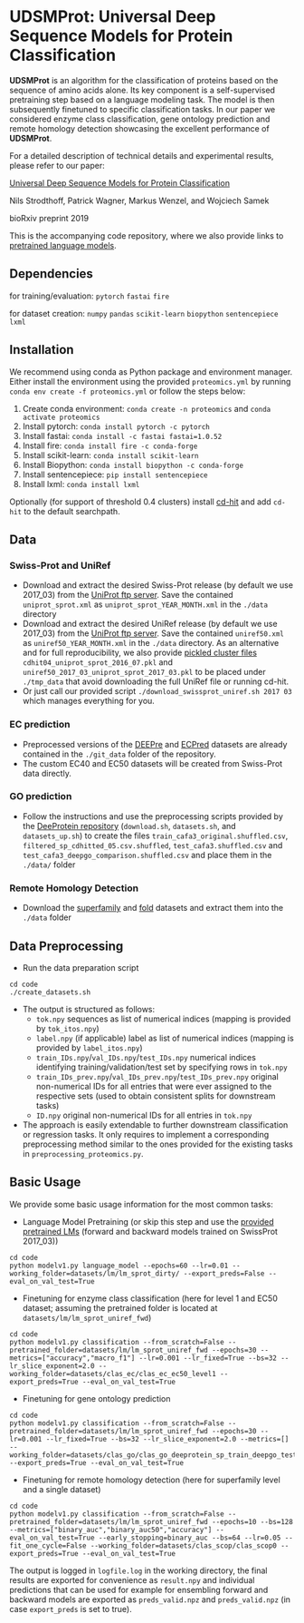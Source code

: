 # UDSMProt: Universal Deep Sequence Models for Protein Classification
**UDSMProt** is an algorithm for the classification of proteins based on the sequence of amino acids alone. Its key component is a self-supervised pretraining step based on a language modeling task. The model is then subsequently finetuned to specific classification tasks. In our paper we considered enzyme class classification, gene ontology prediction and remote homology detection showcasing the excellent performance of **UDSMProt**.

For a detailed description of technical details and experimental results, please refer to our paper:

[Universal Deep Sequence Models for Protein Classification](https://www.biorxiv.org/content/10.1101/704874v1)

Nils Strodthoff, Patrick Wagner, Markus Wenzel, and Wojciech Samek

bioRxiv preprint 2019

This is the accompanying code repository, where we also provide links to [pretrained language models](https://datacloud.hhi.fraunhofer.de/nextcloud/s/9R8mWzDSYWdQdjd). 


## Dependencies
for training/evaluation: `pytorch` `fastai` `fire` 

for dataset creation: `numpy` `pandas` `scikit-learn` `biopython` `sentencepiece` `lxml`

## Installation
We recommend using conda as Python package and environment manager.
Either install the environment using the provided `proteomics.yml` by running `conda env create -f proteomics.yml` or follow the steps below:
1. Create conda environment: `conda create -n proteomics` and `conda activate proteomics`
2. Install pytorch: `conda install pytorch -c pytorch`
3. Install fastai: `conda install -c fastai fastai=1.0.52`
4. Install fire: `conda install fire -c conda-forge`
5. Install scikit-learn: `conda install scikit-learn`
6. Install Biopython: `conda install biopython -c conda-forge`
7. Install sentencepiece: `pip install sentencepiece`
8. Install lxml: `conda install lxml`

Optionally (for support of threshold 0.4 clusters) install [cd-hit](`https://github.com/weizhongli/cdhit`) and add `cd-hit` to the default searchpath.


## Data
### Swiss-Prot and UniRef
* Download and extract the desired Swiss-Prot release (by default we use 2017_03) from the [UniProt ftp server](ftp://ftp.uniprot.org/pub/databases/uniprot/previous_releases/release-2017_03/knowledgebase/uniprot_sprot-only2017_03.tar.gz). Save the contained `uniprot_sprot.xml` as `uniprot_sprot_YEAR_MONTH.xml` in the `./data` directory 
* Download and extract the desired UniRef release (by default we use 2017_03) from the [UniProt ftp server](ftp://ftp.uniprot.org/pub/databases/uniprot/previous_releases/release-2017_03/uniref/uniref2017_03.tar.gz). Save the contained `uniref50.xml` as `uniref50_YEAR_MONTH.xml` in the `./data` directory. As an alternative and for full reproducibility, we also provide [pickled cluster files](https://datacloud.hhi.fraunhofer.de/nextcloud/s/9R8mWzDSYWdQdjd) `cdhit04_uniprot_sprot_2016_07.pkl` and `uniref50_2017_03_uniprot_sprot_2017_03.pkl` to be placed under `./tmp_data` that avoid downloading the full UniRef file or running cd-hit.
* Or just call our provided script `./download_swissprot_uniref.sh 2017 03` which manages everything for you.

### EC prediction
* Preprocessed versions of the [DEEPre](http://www.cbrc.kaust.edu.sa/DEEPre/dataset.html) and [ECPred](https://github.com/cansyl/ECPred) datasets are already contained in the `./git_data` folder of the repository.
* The custom EC40 and EC50 datasets will be created from Swiss-Prot data directly.
 

### GO prediction
* Follow the instructions and use the preprocessing scripts provided by the [DeeProtein repository](https://github.com/juzb/DeeProtein) (`download.sh`, `datasets.sh`, and `datasets_up.sh`) to create the files `train_cafa3_original.shuffled.csv`, `filtered_sp_cdhitted_05.csv.shuffled`, `test_cafa3.shuffled.csv` and `test_cafa3_deepgo_comparison.shuffled.csv` and place them in the `./data/` folder

### Remote Homology Detection
* Download the [superfamily](`http://www.bioinf.jku.at/software/LSTM_protein/jLSTM_protein/datasets/SCOP167-superfamily.tar.bz2`) and [fold](http://www.bioinf.jku.at/software/LSTM_protein/jLSTM_protein/datasets/SCOP167-fold.tar.bz2) datasets and extract them into the `./data` folder


## Data Preprocessing
* Run the data preparation script 

```shell
cd code 
./create_datasets.sh
```

* The output is structured as follows: 
    * `tok.npy` sequences as list of numerical indices (mapping is provided by `tok_itos.npy`)
    * `label.npy` (if applicable) label as list of numerical indices (mapping is provided by `label_itos.npy`)
    * `train_IDs.npy`/`val_IDs.npy`/`test_IDs.npy` numerical indices identifying training/validation/test set by specifying rows in `tok.npy`
    * `train_IDs_prev.npy`/`val_IDs_prev.npy`/`test_IDs_prev.npy` original non-numerical IDs for all entries that were ever assigned to the respective sets (used to obtain consistent splits for downstream tasks)
    * `ID.npy` original non-numerical IDs for all entries in `tok.npy`
* The approach is easily extendable to further downstream classification or regression tasks. It only requires to implement a corresponding preprocessing method similar to the ones provided for the existing tasks in `preprocessing_proteomics.py`.

## Basic Usage
We provide some basic usage information for the most common tasks:
* Language Model Pretraining (or skip this step and use the [provided pretrained LMs](https://datacloud.hhi.fraunhofer.de/nextcloud/s/9R8mWzDSYWdQdjd) (forward and backward models trained on SwissProt 2017_03))
```shell
cd code
python modelv1.py language_model --epochs=60 --lr=0.01 --working_folder=datasets/lm/lm_sprot_dirty/ --export_preds=False --eval_on_val_test=True
```
* Finetuning for enzyme class classification (here for level 1 and EC50 dataset; assuming the pretrained folder is located at `datasets/lm/lm_sprot_uniref_fwd`)
```shell
cd code
python modelv1.py classification --from_scratch=False --pretrained_folder=datasets/lm/lm_sprot_uniref_fwd --epochs=30 --metrics=["accuracy","macro_f1"] --lr=0.001 --lr_fixed=True --bs=32 --lr_slice_exponent=2.0 --working_folder=datasets/clas_ec/clas_ec_ec50_level1 --export_preds=True --eval_on_val_test=True
```
* Finetuning for gene ontology prediction
```shell
cd code
python modelv1.py classification --from_scratch=False --pretrained_folder=datasets/lm/lm_sprot_uniref_fwd --epochs=30 --lr=0.001 --lr_fixed=True --bs=32 --lr_slice_exponent=2.0 --metrics=[] --working_folder=datasets/clas_go/clas_go_deeprotein_sp_train_deepgo_test --export_preds=True --eval_on_val_test=True
```
* Finetuning for remote homology detection (here for superfamily level and a single dataset)
```shell
cd code
python modelv1.py classification --from_scratch=False --pretrained_folder=datasets/lm/lm_sprot_uniref_fwd --epochs=10 --bs=128 --metrics=["binary_auc","binary_auc50","accuracy"] --eval_on_val_test=True --early_stopping=binary_auc --bs=64 --lr=0.05 --fit_one_cycle=False --working_folder=datasets/clas_scop/clas_scop0 --export_preds=True --eval_on_val_test=True
```
The output is logged in `logfile.log` in the working directory, the final results are exported for convenience as `result.npy` and individual predictions that can be used for example for ensembling forward and backward models are exported as `preds_valid.npz` and `preds_valid.npz` (in case `export_preds` is set to true).
